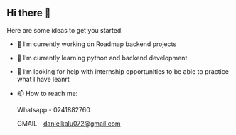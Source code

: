 ## Hi there 👋


Here are some ideas to get you started:

- 🔭 I’m currently working on Roadmap backend projects
- 🌱 I’m currently learning python and backend development
- 🤔 I’m looking for help with internship opportunities to be able to practice what I have leanrt
- 📫 How to reach me:

  Whatsapp - 0241882760

  GMAIL - danielkalu072@gmail.com
 <!-- - 💬 Ask me about ...
- 📫 How to reach me: ...
- 😄 Pronouns: ...
- ⚡ Fun fact: ...
- - 👯 I’m looking to collaborate on
 
    -->

